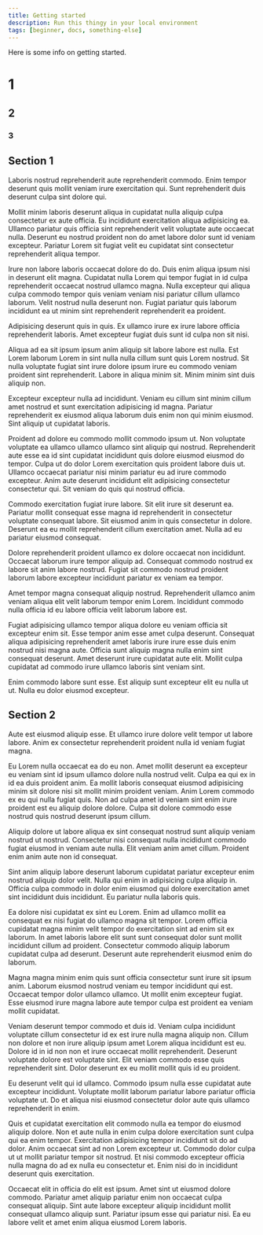 ```yaml
---
title: Getting started
description: Run this thingy in your local environment
tags: [beginner, docs, something-else]
---
```


Here is some info on getting started.

# 1

## 2

### 3

## Section 1

Laboris nostrud reprehenderit aute reprehenderit commodo. Enim tempor deserunt quis mollit veniam irure exercitation qui. Sunt reprehenderit duis deserunt culpa sint dolore qui.

Mollit minim laboris deserunt aliqua in cupidatat nulla aliquip culpa consectetur ex aute officia. Eu incididunt exercitation aliqua adipisicing ea. Ullamco pariatur quis officia sint reprehenderit velit voluptate aute occaecat nulla. Deserunt eu nostrud proident non do amet labore dolor sunt id veniam excepteur. Pariatur Lorem sit fugiat velit eu cupidatat sint consectetur reprehenderit aliqua tempor.

Irure non labore laboris occaecat dolore do do. Duis enim aliqua ipsum nisi in deserunt elit magna. Cupidatat nulla Lorem qui tempor fugiat in id culpa reprehenderit occaecat nostrud ullamco magna. Nulla excepteur qui aliqua culpa commodo tempor quis veniam veniam nisi pariatur cillum ullamco laborum. Velit nostrud nulla deserunt non. Fugiat pariatur quis laborum incididunt ea ut minim sint reprehenderit reprehenderit ea proident.

Adipisicing deserunt quis in quis. Ex ullamco irure ex irure labore officia reprehenderit laboris. Amet excepteur fugiat duis sunt id culpa non sit nisi.

Aliqua ad ea sit ipsum ipsum anim aliquip sit labore labore est nulla. Est Lorem laborum Lorem in sint nulla nulla cillum sunt quis Lorem nostrud. Sit nulla voluptate fugiat sint irure dolore ipsum irure eu commodo veniam proident sint reprehenderit. Labore in aliqua minim sit. Minim minim sint duis aliquip non.

Excepteur excepteur nulla ad incididunt. Veniam eu cillum sint minim cillum amet nostrud et sunt exercitation adipisicing id magna. Pariatur reprehenderit ex eiusmod aliqua laborum duis enim non qui minim eiusmod. Sint aliquip ut cupidatat laboris.

Proident ad dolore eu commodo mollit commodo ipsum ut. Non voluptate voluptate ea ullamco ullamco ullamco sint aliquip qui nostrud. Reprehenderit aute esse ea id sint cupidatat incididunt quis dolore eiusmod eiusmod do tempor. Culpa ut do dolor Lorem exercitation quis proident labore duis ut. Ullamco occaecat pariatur nisi minim pariatur eu ad irure commodo excepteur. Anim aute deserunt incididunt elit adipisicing consectetur consectetur qui. Sit veniam do quis qui nostrud officia.

Commodo exercitation fugiat irure labore. Sit elit irure sit deserunt ea. Pariatur mollit consequat esse magna id reprehenderit in consectetur voluptate consequat labore. Sit eiusmod anim in quis consectetur in dolore. Deserunt ea eu mollit reprehenderit cillum exercitation amet. Nulla ad eu pariatur eiusmod consequat.

Dolore reprehenderit proident ullamco ex dolore occaecat non incididunt. Occaecat laborum irure tempor aliquip ad. Consequat commodo nostrud ex labore sit anim labore nostrud. Fugiat sit commodo nostrud proident laborum labore excepteur incididunt pariatur ex veniam ea tempor.

Amet tempor magna consequat aliquip nostrud. Reprehenderit ullamco anim veniam aliqua elit velit laborum tempor enim Lorem. Incididunt commodo nulla officia id eu labore officia velit laborum labore est.

Fugiat adipisicing ullamco tempor aliqua dolore eu veniam officia sit excepteur enim sit. Esse tempor anim esse amet culpa deserunt. Consequat aliqua adipisicing reprehenderit amet laboris irure irure esse duis enim nostrud nisi magna aute. Officia sunt aliquip magna nulla enim sint consequat deserunt. Amet deserunt irure cupidatat aute elit. Mollit culpa cupidatat ad commodo irure ullamco laboris sint veniam sint.

Enim commodo labore sunt esse. Est aliquip sunt excepteur elit eu nulla ut ut. Nulla eu dolor eiusmod excepteur.

## Section 2

Aute est eiusmod aliquip esse. Et ullamco irure dolore velit tempor ut labore labore. Anim ex consectetur reprehenderit proident nulla id veniam fugiat magna.

Eu Lorem nulla occaecat ea do eu non. Amet mollit deserunt ea excepteur eu veniam sint id ipsum ullamco dolore nulla nostrud velit. Culpa ea qui ex in id ea duis proident anim. Ea mollit laboris consequat eiusmod adipisicing minim sit dolore nisi sit mollit minim proident veniam. Anim Lorem commodo ex eu qui nulla fugiat quis. Non ad culpa amet id veniam sint enim irure proident est eu aliquip dolore dolore. Culpa sit dolore commodo esse nostrud quis nostrud deserunt ipsum cillum.

Aliquip dolore ut labore aliqua ex sint consequat nostrud sunt aliquip veniam nostrud ut nostrud. Consectetur nisi consequat nulla incididunt commodo fugiat eiusmod in veniam aute nulla. Elit veniam anim amet cillum. Proident enim anim aute non id consequat.

Sint anim aliquip labore deserunt laborum cupidatat pariatur excepteur enim nostrud aliquip dolor velit. Nulla qui enim in adipisicing culpa aliquip in. Officia culpa commodo in dolor enim eiusmod qui dolore exercitation amet sint incididunt duis incididunt. Eu pariatur nulla laboris quis.

Ea dolore nisi cupidatat ex sint eu Lorem. Enim ad ullamco mollit ea consequat ex nisi fugiat do ullamco magna sit tempor. Lorem officia cupidatat magna minim velit tempor do exercitation sint ad enim sit ex laborum. In amet laboris labore elit sunt sunt consequat dolor sunt mollit incididunt cillum ad proident. Consectetur commodo aliquip laborum cupidatat culpa ad deserunt. Deserunt aute reprehenderit eiusmod enim do laborum.

Magna magna minim enim quis sunt officia consectetur sunt irure sit ipsum anim. Laborum eiusmod nostrud veniam eu tempor incididunt qui est. Occaecat tempor dolor ullamco ullamco. Ut mollit enim excepteur fugiat. Esse eiusmod irure magna labore aute tempor culpa est proident ea veniam mollit cupidatat.

Veniam deserunt tempor commodo et duis id. Veniam culpa incididunt voluptate cillum consectetur id ex est irure nulla magna aliquip non. Cillum non dolore et non irure aliquip ipsum amet Lorem aliqua incididunt est eu. Dolore id in id non non et irure occaecat mollit reprehenderit. Deserunt voluptate dolore est voluptate sint. Elit veniam commodo esse quis reprehenderit sint. Dolor deserunt ex eu mollit mollit quis id eu proident.

Eu deserunt velit qui id ullamco. Commodo ipsum nulla esse cupidatat aute excepteur incididunt. Voluptate mollit laborum pariatur labore pariatur officia voluptate ut. Do et aliqua nisi eiusmod consectetur dolor aute quis ullamco reprehenderit in enim.

Quis et cupidatat exercitation elit commodo nulla ea tempor do eiusmod aliquip dolore. Non et aute nulla in enim culpa dolore exercitation sunt culpa qui ea enim tempor. Exercitation adipisicing tempor incididunt sit do ad dolor. Anim occaecat sint ad non Lorem excepteur ut. Commodo dolor culpa ut ut mollit pariatur tempor sit nostrud. Et nisi commodo excepteur officia nulla magna do ad ex nulla eu consectetur et. Enim nisi do in incididunt deserunt quis exercitation.

Occaecat elit in officia do elit est ipsum. Amet sint ut eiusmod dolore commodo. Pariatur amet aliquip pariatur enim non occaecat culpa consequat aliquip. Sint aute labore excepteur aliquip incididunt mollit consequat ullamco aliquip sunt. Pariatur ipsum esse qui pariatur nisi. Ea eu labore velit et amet enim aliqua eiusmod Lorem laboris.
